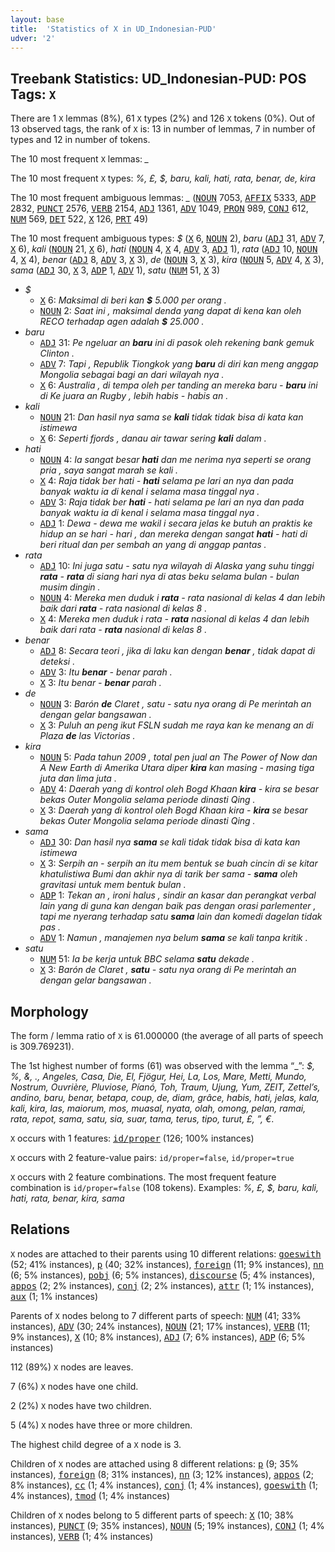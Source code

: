 ```yaml
---
layout: base
title:  'Statistics of X in UD_Indonesian-PUD'
udver: '2'
---
```


## Treebank Statistics: UD_Indonesian-PUD: POS Tags: `X`

There are 1 `X` lemmas (8%), 61 `X` types (2%) and 126 `X` tokens (0%).
Out of 13 observed tags, the rank of `X` is: 13 in number of lemmas, 7 in number of types and 12 in number of tokens.

The 10 most frequent `X` lemmas: <em>_</em>

The 10 most frequent `X` types:  <em>%, £, $, baru, kali, hati, rata, benar, de, kira</em>

The 10 most frequent ambiguous lemmas: <em>_</em> (<tt><a href="id_pud-pos-NOUN.html">NOUN</a></tt> 7053, <tt><a href="id_pud-pos-AFFIX.html">AFFIX</a></tt> 5333, <tt><a href="id_pud-pos-ADP.html">ADP</a></tt> 2832, <tt><a href="id_pud-pos-PUNCT.html">PUNCT</a></tt> 2576, <tt><a href="id_pud-pos-VERB.html">VERB</a></tt> 2154, <tt><a href="id_pud-pos-ADJ.html">ADJ</a></tt> 1361, <tt><a href="id_pud-pos-ADV.html">ADV</a></tt> 1049, <tt><a href="id_pud-pos-PRON.html">PRON</a></tt> 989, <tt><a href="id_pud-pos-CONJ.html">CONJ</a></tt> 612, <tt><a href="id_pud-pos-NUM.html">NUM</a></tt> 569, <tt><a href="id_pud-pos-DET.html">DET</a></tt> 522, <tt><a href="id_pud-pos-X.html">X</a></tt> 126, <tt><a href="id_pud-pos-PRT.html">PRT</a></tt> 49)

The 10 most frequent ambiguous types:  <em>$</em> (<tt><a href="id_pud-pos-X.html">X</a></tt> 6, <tt><a href="id_pud-pos-NOUN.html">NOUN</a></tt> 2), <em>baru</em> (<tt><a href="id_pud-pos-ADJ.html">ADJ</a></tt> 31, <tt><a href="id_pud-pos-ADV.html">ADV</a></tt> 7, <tt><a href="id_pud-pos-X.html">X</a></tt> 6), <em>kali</em> (<tt><a href="id_pud-pos-NOUN.html">NOUN</a></tt> 21, <tt><a href="id_pud-pos-X.html">X</a></tt> 6), <em>hati</em> (<tt><a href="id_pud-pos-NOUN.html">NOUN</a></tt> 4, <tt><a href="id_pud-pos-X.html">X</a></tt> 4, <tt><a href="id_pud-pos-ADV.html">ADV</a></tt> 3, <tt><a href="id_pud-pos-ADJ.html">ADJ</a></tt> 1), <em>rata</em> (<tt><a href="id_pud-pos-ADJ.html">ADJ</a></tt> 10, <tt><a href="id_pud-pos-NOUN.html">NOUN</a></tt> 4, <tt><a href="id_pud-pos-X.html">X</a></tt> 4), <em>benar</em> (<tt><a href="id_pud-pos-ADJ.html">ADJ</a></tt> 8, <tt><a href="id_pud-pos-ADV.html">ADV</a></tt> 3, <tt><a href="id_pud-pos-X.html">X</a></tt> 3), <em>de</em> (<tt><a href="id_pud-pos-NOUN.html">NOUN</a></tt> 3, <tt><a href="id_pud-pos-X.html">X</a></tt> 3), <em>kira</em> (<tt><a href="id_pud-pos-NOUN.html">NOUN</a></tt> 5, <tt><a href="id_pud-pos-ADV.html">ADV</a></tt> 4, <tt><a href="id_pud-pos-X.html">X</a></tt> 3), <em>sama</em> (<tt><a href="id_pud-pos-ADJ.html">ADJ</a></tt> 30, <tt><a href="id_pud-pos-X.html">X</a></tt> 3, <tt><a href="id_pud-pos-ADP.html">ADP</a></tt> 1, <tt><a href="id_pud-pos-ADV.html">ADV</a></tt> 1), <em>satu</em> (<tt><a href="id_pud-pos-NUM.html">NUM</a></tt> 51, <tt><a href="id_pud-pos-X.html">X</a></tt> 3)


* <em>$</em>
  * <tt><a href="id_pud-pos-X.html">X</a></tt> 6: <em>Maksimal di beri kan <b>$</b> 5.000 per orang .</em>
  * <tt><a href="id_pud-pos-NOUN.html">NOUN</a></tt> 2: <em>Saat ini , maksimal denda yang dapat di kena kan oleh RECO terhadap agen adalah <b>$</b> 25.000 .</em>
* <em>baru</em>
  * <tt><a href="id_pud-pos-ADJ.html">ADJ</a></tt> 31: <em>Pe ngeluar an <b>baru</b> ini di pasok oleh rekening bank gemuk Clinton .</em>
  * <tt><a href="id_pud-pos-ADV.html">ADV</a></tt> 7: <em>Tapi , Republik Tiongkok yang <b>baru</b> di diri kan meng anggap Mongolia sebagai bagi an dari wilayah nya .</em>
  * <tt><a href="id_pud-pos-X.html">X</a></tt> 6: <em>Australia , di tempa oleh per tanding an mereka baru - <b>baru</b> ini di Ke juara an Rugby , lebih habis - habis an .</em>
* <em>kali</em>
  * <tt><a href="id_pud-pos-NOUN.html">NOUN</a></tt> 21: <em>Dan hasil nya sama se <b>kali</b> tidak tidak bisa di kata kan istimewa</em>
  * <tt><a href="id_pud-pos-X.html">X</a></tt> 6: <em>Seperti fjords , danau air tawar sering <b>kali</b> dalam .</em>
* <em>hati</em>
  * <tt><a href="id_pud-pos-NOUN.html">NOUN</a></tt> 4: <em>Ia sangat besar <b>hati</b> dan me nerima nya seperti se orang pria , saya sangat marah se kali .</em>
  * <tt><a href="id_pud-pos-X.html">X</a></tt> 4: <em>Raja tidak ber hati - <b>hati</b> selama pe lari an nya dan pada banyak waktu ia di kenal i selama masa tinggal nya .</em>
  * <tt><a href="id_pud-pos-ADV.html">ADV</a></tt> 3: <em>Raja tidak ber <b>hati</b> - hati selama pe lari an nya dan pada banyak waktu ia di kenal i selama masa tinggal nya .</em>
  * <tt><a href="id_pud-pos-ADJ.html">ADJ</a></tt> 1: <em>Dewa - dewa me wakil i secara jelas ke butuh an praktis ke hidup an se hari - hari , dan mereka dengan sangat <b>hati</b> - hati di beri ritual dan per sembah an yang di anggap pantas .</em>
* <em>rata</em>
  * <tt><a href="id_pud-pos-ADJ.html">ADJ</a></tt> 10: <em>Ini juga satu - satu nya wilayah di Alaska yang suhu tinggi <b>rata</b> - <b>rata</b> di siang hari nya di atas beku selama bulan - bulan musim dingin .</em>
  * <tt><a href="id_pud-pos-NOUN.html">NOUN</a></tt> 4: <em>Mereka men duduk i <b>rata</b> - rata nasional di kelas 4 dan lebih baik dari <b>rata</b> - rata nasional di kelas 8 .</em>
  * <tt><a href="id_pud-pos-X.html">X</a></tt> 4: <em>Mereka men duduk i rata - <b>rata</b> nasional di kelas 4 dan lebih baik dari rata - <b>rata</b> nasional di kelas 8 .</em>
* <em>benar</em>
  * <tt><a href="id_pud-pos-ADJ.html">ADJ</a></tt> 8: <em>Secara teori , jika di laku kan dengan <b>benar</b> , tidak dapat di deteksi .</em>
  * <tt><a href="id_pud-pos-ADV.html">ADV</a></tt> 3: <em>Itu <b>benar</b> - benar parah .</em>
  * <tt><a href="id_pud-pos-X.html">X</a></tt> 3: <em>Itu benar - <b>benar</b> parah .</em>
* <em>de</em>
  * <tt><a href="id_pud-pos-NOUN.html">NOUN</a></tt> 3: <em>Barón <b>de</b> Claret , satu - satu nya orang di Pe merintah an dengan gelar bangsawan .</em>
  * <tt><a href="id_pud-pos-X.html">X</a></tt> 3: <em>Puluh an peng ikut FSLN sudah me raya kan ke menang an di Plaza <b>de</b> las Victorias .</em>
* <em>kira</em>
  * <tt><a href="id_pud-pos-NOUN.html">NOUN</a></tt> 5: <em>Pada tahun 2009 , total pen jual an The Power of Now dan A New Earth di Amerika Utara diper <b>kira</b> kan masing - masing tiga juta dan lima juta .</em>
  * <tt><a href="id_pud-pos-ADV.html">ADV</a></tt> 4: <em>Daerah yang di kontrol oleh Bogd Khaan <b>kira</b> - kira se besar bekas Outer Mongolia selama periode dinasti Qing .</em>
  * <tt><a href="id_pud-pos-X.html">X</a></tt> 3: <em>Daerah yang di kontrol oleh Bogd Khaan kira - <b>kira</b> se besar bekas Outer Mongolia selama periode dinasti Qing .</em>
* <em>sama</em>
  * <tt><a href="id_pud-pos-ADJ.html">ADJ</a></tt> 30: <em>Dan hasil nya <b>sama</b> se kali tidak tidak bisa di kata kan istimewa</em>
  * <tt><a href="id_pud-pos-X.html">X</a></tt> 3: <em>Serpih an - serpih an itu mem bentuk se buah cincin di se kitar khatulistiwa Bumi dan akhir nya di tarik ber sama - <b>sama</b> oleh gravitasi untuk mem bentuk bulan .</em>
  * <tt><a href="id_pud-pos-ADP.html">ADP</a></tt> 1: <em>Tekan an , ironi halus , sindir an kasar dan perangkat verbal lain yang di guna kan dengan baik pas dengan orasi parlementer , tapi me nyerang terhadap satu <b>sama</b> lain dan komedi dagelan tidak pas .</em>
  * <tt><a href="id_pud-pos-ADV.html">ADV</a></tt> 1: <em>Namun , manajemen nya belum <b>sama</b> se kali tanpa kritik .</em>
* <em>satu</em>
  * <tt><a href="id_pud-pos-NUM.html">NUM</a></tt> 51: <em>Ia be kerja untuk BBC selama <b>satu</b> dekade .</em>
  * <tt><a href="id_pud-pos-X.html">X</a></tt> 3: <em>Barón de Claret , <b>satu</b> - satu nya orang di Pe merintah an dengan gelar bangsawan .</em>

## Morphology

The form / lemma ratio of `X` is 61.000000 (the average of all parts of speech is 309.769231).

The 1st highest number of forms (61) was observed with the lemma “_”: <em>$, %, &, ., Angeles, Casa, Die, El, Fjögur, Hei, La, Los, Mare, Metti, Mundo, Nostrum, Ouvrière, Pluviose, Píanó, Toh, Traum, Ujung, Yum, ZEIT, Zettel’s, andino, baru, benar, betapa, coup, de, diam, grâce, habis, hati, jelas, kala, kali, kira, las, maiorum, mos, muasal, nyata, olah, omong, pelan, ramai, rata, repot, sama, satu, sia, suar, tama, terus, tipo, turut, £, ”, €</em>.

`X` occurs with 1 features: <tt><a href="id_pud-feat-id/proper.html">id/proper</a></tt> (126; 100% instances)

`X` occurs with 2 feature-value pairs: `id/proper=false`, `id/proper=true`

`X` occurs with 2 feature combinations.
The most frequent feature combination is `id/proper=false` (108 tokens).
Examples: <em>%, £, $, baru, kali, hati, rata, benar, kira, sama</em>


## Relations

`X` nodes are attached to their parents using 10 different relations: <tt><a href="id_pud-dep-goeswith.html">goeswith</a></tt> (52; 41% instances), <tt><a href="id_pud-dep-p.html">p</a></tt> (40; 32% instances), <tt><a href="id_pud-dep-foreign.html">foreign</a></tt> (11; 9% instances), <tt><a href="id_pud-dep-nn.html">nn</a></tt> (6; 5% instances), <tt><a href="id_pud-dep-pobj.html">pobj</a></tt> (6; 5% instances), <tt><a href="id_pud-dep-discourse.html">discourse</a></tt> (5; 4% instances), <tt><a href="id_pud-dep-appos.html">appos</a></tt> (2; 2% instances), <tt><a href="id_pud-dep-conj.html">conj</a></tt> (2; 2% instances), <tt><a href="id_pud-dep-attr.html">attr</a></tt> (1; 1% instances), <tt><a href="id_pud-dep-aux.html">aux</a></tt> (1; 1% instances)

Parents of `X` nodes belong to 7 different parts of speech: <tt><a href="id_pud-pos-NUM.html">NUM</a></tt> (41; 33% instances), <tt><a href="id_pud-pos-ADV.html">ADV</a></tt> (30; 24% instances), <tt><a href="id_pud-pos-NOUN.html">NOUN</a></tt> (21; 17% instances), <tt><a href="id_pud-pos-VERB.html">VERB</a></tt> (11; 9% instances), <tt><a href="id_pud-pos-X.html">X</a></tt> (10; 8% instances), <tt><a href="id_pud-pos-ADJ.html">ADJ</a></tt> (7; 6% instances), <tt><a href="id_pud-pos-ADP.html">ADP</a></tt> (6; 5% instances)

112 (89%) `X` nodes are leaves.

7 (6%) `X` nodes have one child.

2 (2%) `X` nodes have two children.

5 (4%) `X` nodes have three or more children.

The highest child degree of a `X` node is 3.

Children of `X` nodes are attached using 8 different relations: <tt><a href="id_pud-dep-p.html">p</a></tt> (9; 35% instances), <tt><a href="id_pud-dep-foreign.html">foreign</a></tt> (8; 31% instances), <tt><a href="id_pud-dep-nn.html">nn</a></tt> (3; 12% instances), <tt><a href="id_pud-dep-appos.html">appos</a></tt> (2; 8% instances), <tt><a href="id_pud-dep-cc.html">cc</a></tt> (1; 4% instances), <tt><a href="id_pud-dep-conj.html">conj</a></tt> (1; 4% instances), <tt><a href="id_pud-dep-goeswith.html">goeswith</a></tt> (1; 4% instances), <tt><a href="id_pud-dep-tmod.html">tmod</a></tt> (1; 4% instances)

Children of `X` nodes belong to 5 different parts of speech: <tt><a href="id_pud-pos-X.html">X</a></tt> (10; 38% instances), <tt><a href="id_pud-pos-PUNCT.html">PUNCT</a></tt> (9; 35% instances), <tt><a href="id_pud-pos-NOUN.html">NOUN</a></tt> (5; 19% instances), <tt><a href="id_pud-pos-CONJ.html">CONJ</a></tt> (1; 4% instances), <tt><a href="id_pud-pos-VERB.html">VERB</a></tt> (1; 4% instances)

